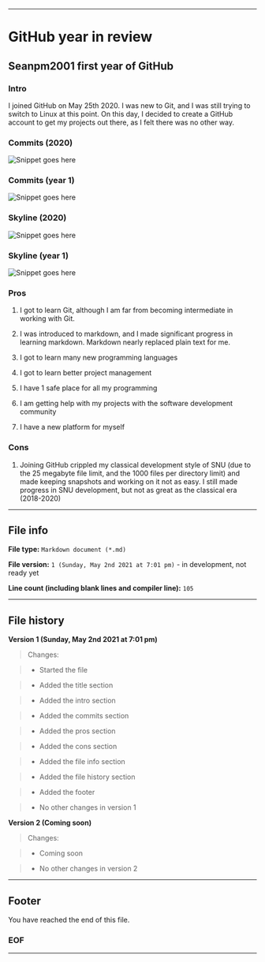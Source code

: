
***

# GitHub year in review

## Seanpm2001 first year of GitHub

### Intro

<!-- I joined GitHub on May 25th 2020 to get my many projects out there. I am skilled in computer programming, and I have many interests. !-->

I joined GitHub on May 25th 2020. I was new to Git, and I was still trying to switch to Linux at this point. On this day, I decided to create a GitHub account to get my projects out there, as I felt there was no other way.

### Commits (2020)

![Snippet goes here]()

### Commits (year 1)

![Snippet goes here]()

### Skyline (2020)

![Snippet goes here]()

### Skyline (year 1)

![Snippet goes here]()

### Pros

1. I got to learn Git, although I am far from becoming intermediate in working with Git.

2. I was introduced to markdown, and I made significant progress in learning markdown. Markdown nearly replaced plain text for me.

3. I got to learn many new programming languages

4. I got to learn better project management

5. I have 1 safe place for all my programming

6. I am getting help with my projects with the software development community

7. I have a new platform for myself

### Cons

1. Joining GitHub crippled my classical development style of SNU (due to the 25 megabyte file limit, and the 1000 files per directory limit) and made keeping snapshots and working on it not as easy. I still made progress in SNU development, but not as great as the classical era (2018-2020)

***

## File info

**File type:** `Markdown document (*.md)`

**File version:** `1 (Sunday, May 2nd 2021 at 7:01 pm)` - in development, not ready yet

**Line count (including blank lines and compiler line):** `105`

***

## File history

**Version 1 (Sunday, May 2nd 2021 at 7:01 pm)**

> Changes:

> * Started the file

> * Added the title section

> * Added the intro section

> * Added the commits section

> * Added the pros section

> * Added the cons section

> * Added the file info section

> * Added the file history section

> * Added the footer

> * No other changes in version 1

**Version 2 (Coming soon)**

> Changes:

> * Coming soon

> * No other changes in version 2

***

## Footer

You have reached the end of this file.

### EOF

***

